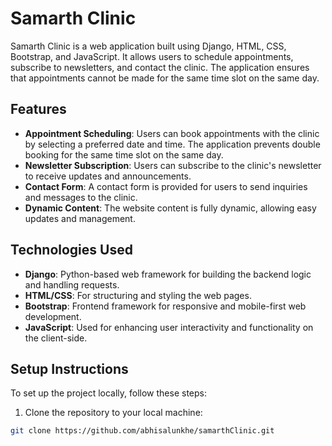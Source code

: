 # Samarth Clinic

Samarth Clinic is a web application built using Django, HTML, CSS, Bootstrap, and JavaScript. It allows users to schedule appointments, subscribe to newsletters, and contact the clinic. The application ensures that appointments cannot be made for the same time slot on the same day.

## Features

- **Appointment Scheduling**: Users can book appointments with the clinic by selecting a preferred date and time. The application prevents double booking for the same time slot on the same day.
- **Newsletter Subscription**: Users can subscribe to the clinic's newsletter to receive updates and announcements.
- **Contact Form**: A contact form is provided for users to send inquiries and messages to the clinic.
- **Dynamic Content**: The website content is fully dynamic, allowing easy updates and management.

## Technologies Used

- **Django**: Python-based web framework for building the backend logic and handling requests.
- **HTML/CSS**: For structuring and styling the web pages.
- **Bootstrap**: Frontend framework for responsive and mobile-first web development.
- **JavaScript**: Used for enhancing user interactivity and functionality on the client-side.

## Setup Instructions

To set up the project locally, follow these steps:

1. Clone the repository to your local machine:

```bash
git clone https://github.com/abhisalunkhe/samarthClinic.git
